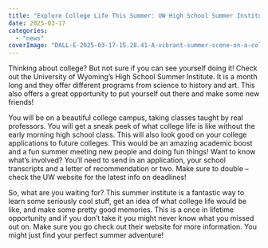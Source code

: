 ```yaml
---
title: "Explore College Life This Summer: UW High School Summer Institute"
date: 2025-03-17
categories: 
  - "news"
coverImage: "DALL·E-2025-03-17-15.28.41-A-vibrant-summer-scene-on-a-college-campus-with-students-attending-a-summer-program.-The-image-shows-a-group-of-diverse-high-school-students-walking-a.webp"
---
```


Thinking about college? But not sure if you can see yourself doing it! Check out the University of Wyoming’s High School Summer Institute. It is a month long and they offer different programs from science to history and art. This also offers a great opportunity to put yourself out there and make some new friends!

You will be on a beautiful college campus, taking classes taught by real professors. You will get a sneak peek of what college life is like without the early morning high school class. This will also look good on your college applications to future colleges. This would be an amazing academic boost and a fun summer meeting new people and doing fun things! Want to know what’s involved? You’ll need to send in an application, your school transcripts and a letter of recommendation or two. Make sure to double – check the UW website for the latest info on deadlines!

So, what are you waiting for? This summer institute is a fantastic way to learn some seriously cool stuff, get an idea of what college life would be like, and make some pretty good memories. This is a once in lifetime opportunity and if you don’t take it you might never know what you missed out on. Make sure you go check out their website for more information. You might just find your perfect summer adventure!
